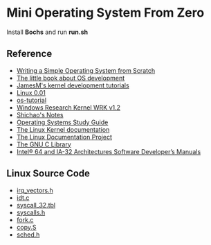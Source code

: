 # Mini Operating System From Zero

Install **Bochs** and run **run.sh**

## Reference

* [Writing a Simple Operating System from Scratch](https://www.cs.bham.ac.uk/~exr/lectures/opsys/10_11/lectures/os-dev.pdf)
* [The little book about OS development
](https://littleosbook.github.io/)
* [JamesM's kernel development tutorials](http://www.jamesmolloy.co.uk/tutorial_html/index.html)
* [Linux 0.01](https://mirrors.edge.kernel.org/pub/linux/kernel/Historic/)
* [os-tutorial](https://github.com/cfenollosa/os-tutorial)
* [Windows Research Kernel WRK v1.2](http://gate.upm.ro/os/LABs/Windows_OS_Internals_Curriculum_Resource_Kit-ACADEMIC/WindowsResearchKernel-WRK/)
* [Shichao's Notes](https://notes.shichao.io)
* [Operating Systems Study Guide](http://faculty.salina.k-state.edu/tim/ossg)
* [The Linux Kernel documentation](https://www.kernel.org/doc/html/latest/) 
* [The Linux Documentation Project](https://www.tldp.org)
* [The GNU C Library](https://www.gnu.org/software/libc/manual/html_node)
* [Intel® 64 and IA-32 Architectures Software Developer’s Manuals](https://software.intel.com/en-us/articles/intel-sdm)

## Linux Source Code

* [irq_vectors.h](https://github.com/torvalds/linux/blob/master/arch/x86/include/asm/irq_vectors.h)
* [idt.c](https://github.com/torvalds/linux/blob/master/arch/x86/kernel/idt.c)
* [syscall_32.tbl](https://github.com/torvalds/linux/blob/master/arch/x86/entry/syscalls/syscall_32.tbl)
* [syscalls.h](https://github.com/torvalds/linux/blob/master/include/linux/syscalls.h)
* [fork.c](https://github.com/torvalds/linux/blob/master/kernel/fork.c)
* [copy.S](https://github.com/torvalds/linux/blob/master/arch/x86/boot/copy.S)
* [sched.h](https://github.com/torvalds/linux/blob/master/include/linux/sched.h)
